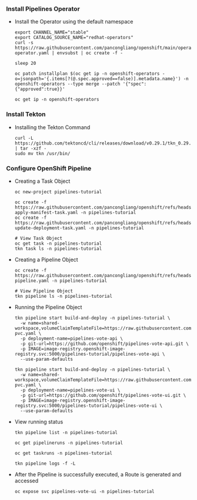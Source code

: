### Install Pipelines Operator

* Install the Operator using the default namespace
  ```
  export CHANNEL_NAME="stable"
  export CATALOG_SOURCE_NAME="redhat-operators"
  curl -s https://raw.githubusercontent.com/pancongliang/openshift/main/operator/pipeline/01-operator.yaml | envsubst | oc create -f -

  sleep 20
  
  oc patch installplan $(oc get ip -n openshift-operators -o=jsonpath='{.items[?(@.spec.approved==false)].metadata.name}') -n openshift-operators --type merge --patch '{"spec":{"approved":true}}'

  oc get ip -n openshift-operators
  ```
  
### Install Tekton
* Installing the Tekton Command
  ```
  curl -L https://github.com/tektoncd/cli/releases/download/v0.29.1/tkn_0.29.1_Linux_x86_64.tar.gz | tar -xzf -
  sudo mv tkn /usr/bin/
  ```
  
### Configure OpenShift Pipeline

* Creating a Task Object
  ```
  oc new-project pipelines-tutorial

  oc create -f https://raw.githubusercontent.com/pancongliang/openshift/refs/heads/main/operator/pipeline/02-apply-manifest-task.yaml -n pipelines-tutorial
  oc create -f https://raw.githubusercontent.com/pancongliang/openshift/refs/heads/main/operator/pipeline/03-update-deployment-task.yaml -n pipelines-tutorial

  # View Task Object
  oc get task -n pipelines-tutorial
  tkn task ls -n pipelines-tutorial
  ```

* Creating a Pipeline Object
  ```
  oc create -f https://raw.githubusercontent.com/pancongliang/openshift/refs/heads/main/operator/pipeline/04-pipeline.yaml -n pipelines-tutorial

  # View Pipeline Object
  tkn pipeline ls -n pipelines-tutorial
  ```

* Running the Pipeline Object
  ```
  tkn pipeline start build-and-deploy -n pipelines-tutorial \
    -w name=shared-workspace,volumeClaimTemplateFile=https://raw.githubusercontent.com/pancongliang/openshift/refs/heads/main/operator/pipeline/05-pvc.yaml \
    -p deployment-name=pipelines-vote-api \
    -p git-url=https://github.com/openshift/pipelines-vote-api.git \
    -p IMAGE=image-registry.openshift-image-registry.svc:5000/pipelines-tutorial/pipelines-vote-api \
    --use-param-defaults
  
  tkn pipeline start build-and-deploy -n pipelines-tutorial \
    -w name=shared-workspace,volumeClaimTemplateFile=https://raw.githubusercontent.com/pancongliang/openshift/refs/heads/main/operator/pipeline/05-pvc.yaml \
    -p deployment-name=pipelines-vote-ui \
    -p git-url=https://github.com/openshift/pipelines-vote-ui.git \
    -p IMAGE=image-registry.openshift-image-registry.svc:5000/pipelines-tutorial/pipelines-vote-ui \
    --use-param-defaults
  ```

* View  running status
  ```  
  tkn pipeline list -n pipelines-tutorial

  oc get pipelineruns -n pipelines-tutorial

  oc get taskruns -n pipelines-tutorial

  tkn pipeline logs -f -L
  ```

* After the Pipeline is successfully executed, a Route is generated and accessed
  ```
  oc expose svc pipelines-vote-ui -n pipelines-tutorial
  ```
